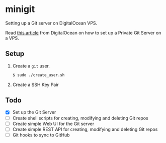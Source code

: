 # minigit

Setting up a Git server on DigitalOcean VPS.

Read [this article](https://www.digitalocean.com/community/tutorials/how-to-set-up-a-private-git-server-on-a-vps) from DigitalOcean on how to set up a Private Git Server on a VPS.

## Setup

1. Create a `git` user.
	
	```sh
	$ sudo ./create_user.sh
	```
	
2. Create a SSH Key Pair


## Todo

- [x] Set up the Git Server
- [ ] Create shell scripts for creating, modifying and deleting Git repos
- [ ] Create simple Web UI for the Git server
- [ ] Create simple REST API for creating, modifying and deleting Git repos
- [ ] Git hooks to sync to GitHub
